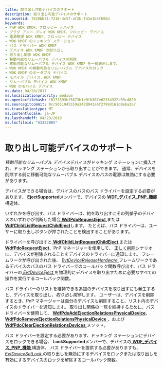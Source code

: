 ```yaml
---
title: 取り出し可能デバイスのサポート
description: 取り出し可能デバイスのサポート
ms.assetid: 7820bb71-7218-4c5f-af2b-f41e1b5f696d
keywords:
- PnP WDK KMDF、フロッピー デバイス
- プラグ アンド プレイ WDK KMDF、フロッピー デバイス
- 電源管理 WDK KMDF、フロッピー デバイス
- WDK KMDF のドッキング ステーション
- バス ドライバー WDK KMDF
- デバイス WDK KMDF の取り出し
- 取り出し関係 WDK KMDF
- 移動可能なリムーバブル デバイスの削除
- 移動可能なリムーバブル デバイス WDK KMDF を一覧表示します。
- WDK KMDF の移動可能なリムーバブル デバイスのロック
- WDK KMDF のポータブル デバイス
- モバイル デバイス、WDK KMDF
- リムーバブル デバイス WDK KMDF
- WDK のモバイル デバイス
ms.date: 04/20/2017
ms.localizationpriority: medium
ms.openlocfilehash: f017f893bf5673b1e9fb307e62334922c59cd820
ms.sourcegitcommit: 0cc5051945559a242d941a6f2799d161d8eba2a7
ms.translationtype: MT
ms.contentlocale: ja-JP
ms.lasthandoff: 04/23/2019
ms.locfileid: "63382085"
---
```

# <a name="supporting-ejectable-devices"></a>取り出し可能デバイスのサポート


*移動可能なリムーバブル デバイス*デバイスがドッキング ステーションに挿入され、ドッキング ステーションから取り出すことができます。 通常、デバイスを削除する前に移動可能なリムーバブル デバイスのバスの電源は無効にする必要があります。

デバイスができる場合は、デバイスのバスのバス ドライバーを設定する必要があります、 **EjectSupported**メンバーで、デバイスの[ **WDF\_デバイス\_PNP\_機能** ](https://msdn.microsoft.com/library/windows/hardware/ff551257)構造体。

いずれかを呼び出す、バス ドライバーは、約を取り出すにその列挙子のデバイスのいずれかが判断した場合[ **WdfPdoRequestEject** ](https://msdn.microsoft.com/library/windows/hardware/ff548817)または[ **WdfChildListRequestChildEject**](https://msdn.microsoft.com/library/windows/hardware/ff545641)します。 たとえば、バス ドライバーは、ユーザーに取り出しボタンが押されたことを検出することがあります。

ドライバーを呼び出すと[ **WdfChildListRequestChildEject** ](https://msdn.microsoft.com/library/windows/hardware/ff545641)または[ **WdfPdoRequestEject**](https://msdn.microsoft.com/library/windows/hardware/ff548817)、PnP マネージャーを使用して、 [正しく削除](a-user-unplugs-a-device.md#orderly-removal)シナリオに、デバイスが削除されることをデバイスのドライバーに通知します。 フレームワークが呼び出された後、 [ *EvtDeviceReleaseHardware* ](https://msdn.microsoft.com/library/windows/hardware/ff540890)フレームワークであるデバイスのバスのバス ドライバーでのコールバック関数呼び出す、バス ドライバーの[ *EvtDeviceEject* ](https://msdn.microsoft.com/library/windows/hardware/ff540863)を物理的にデバイスを取り出すために必要なすべての操作を実行するコールバック関数。

バス ドライバーのリストを維持できる追加のデバイスを取り出すにも発生すると、デバイスを取り出し、*取り出し関係*します。 ユーザーは、デバイスを削除するとき、PnP マネージャーは自分のデバイスも削除すること、リスト内のデバイスのドライバーを通知します。 取り出し関係の一覧を維持するために、バス ドライバーを使用して、 [ **WdfPdoAddEjectionRelationsPhysicalDevice**](https://msdn.microsoft.com/library/windows/hardware/ff548770)、 [ **WdfPdoRemoveEjectionRelationsPhysicalDevice** ](https://msdn.microsoft.com/library/windows/hardware/ff548814)、および[ **WdfPdoClearEjectionRelationsDevices** ](https://msdn.microsoft.com/library/windows/hardware/ff548771)メソッド。

バス ドライバーを設定する必要があります、ドッキング ステーションにデバイスをロックできる場合、 **LockSupported**メンバーで、デバイスの[ **WDF\_デバイス\_PNP\_機能** ](https://msdn.microsoft.com/library/windows/hardware/ff551257)構造体。 バス ドライバーを提供する必要がありますも、 [ *EvtDeviceSetLock* ](https://msdn.microsoft.com/library/windows/hardware/ff540909)の取り出しを無効にするデバイスをロックまたは取り出しを有効にするデバイスのロックを解除するコールバック関数。

 

 





